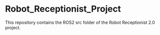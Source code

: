 # Robot_Receptionist_Project
This repository contains the ROS2 src folder of the Robot Receptionist 2.0 project.
